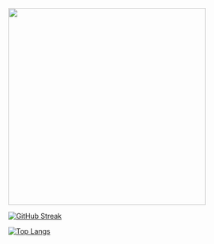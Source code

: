 <img src="https://github-readme-stats.vercel.app/api?username=MubashirAngathil&count_private=true&show_icons=true&theme=radical&background=000000" width="400">

[![GitHub Streak](https://github-readme-streak-stats.herokuapp.com?user=MubashirAngathil&count_private=true&show_icons=true&theme=dark&date_format=M%20j%5B%2C%20Y%5D&background=000000&stroke=045E61&ring=18CABF&fire=07DDD6&currStreakNum=FFFFFF&currStreakLabel=00DDD5&border=15686A&dates=0CAB31)](https://git.io/streak-stats)

[![Top Langs](https://github-readme-stats.vercel.app/api/top-langs/?username=MubashirAngathil&layout=compact&theme=vision-friendly-dark)](https://github.com/anuraghazra/github-readme-stats)
